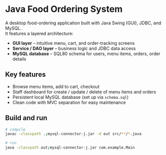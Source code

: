 # Java Food Ordering System

A desktop food-ordering application built with Java Swing (GUI), JDBC, and MySQL.  
It features a layered architecture:

* **GUI layer** – intuitive menu, cart, and order-tracking screens  
* **Service / DAO layer** – business logic and JDBC data access  
* **MySQL database** – SQL80 schema for users, menu items, orders, order details

## Key features
- Browse menu items, add to cart, checkout
- Staff dashboard for create / update / delete of menu items and orders
- Persistent local MySQL database (set up via `schema.sql`)
- Clean code with MVC separation for easy maintenance

## Build and run
```bash
# compile
javac -classpath .;mysql-connector-j.jar -d out src/**/*.java

# run
java -classpath out;mysql-connector-j.jar com.example.Main
